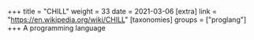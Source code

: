 +++
title = "CHILL"
weight = 33
date = 2021-03-06
[extra]
link = "https://en.wikipedia.org/wiki/CHILL"
[taxonomies]
groups = ["proglang"]
+++
A programming language

